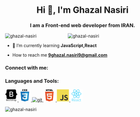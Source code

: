 <h1 align="center">Hi 👋, I'm Ghazal Nasiri</h1>
<h3 align="center">I am a Front-end web developer from IRAN.</h3>
<img align="right" width="300" src="https://velog.velcdn.com/images/boram_in/post/8ed377eb-70ed-468a-80d2-4ed667fa05ea/1222.gif" alt="ghazal-nasiri">
<p align="left"> <img src="https://komarev.com/ghpvc/?username=ghazal-nasiri&label=Profile%20views&color=0e75b6&style=flat" alt="ghazal-nasiri" /> </p>

- 🌱 I’m currently learning **JavaScript,React**

- How to reach me **9ghazal.nasiri9@gmail.com**

<h3 align="left">Connect with me:</h3>
<p align="left">
</p>

<h3 align="left">Languages and Tools:</h3>
<p align="left"> <a href="https://getbootstrap.com" target="_blank" rel="noreferrer"> <img src="https://raw.githubusercontent.com/devicons/devicon/master/icons/bootstrap/bootstrap-plain-wordmark.svg" alt="bootstrap" width="40" height="40"/> </a> <a href="https://www.w3schools.com/css/" target="_blank" rel="noreferrer"> <img src="https://raw.githubusercontent.com/devicons/devicon/master/icons/css3/css3-original-wordmark.svg" alt="css3" width="40" height="40"/> </a> <a href="https://git-scm.com/" target="_blank" rel="noreferrer"> <img src="https://www.vectorlogo.zone/logos/git-scm/git-scm-icon.svg" alt="git" width="40" height="40"/> </a> <a href="https://www.w3.org/html/" target="_blank" rel="noreferrer"> <img src="https://raw.githubusercontent.com/devicons/devicon/master/icons/html5/html5-original-wordmark.svg" alt="html5" width="40" height="40"/> </a> <a href="https://developer.mozilla.org/en-US/docs/Web/JavaScript" target="_blank" rel="noreferrer"> <img src="https://raw.githubusercontent.com/devicons/devicon/master/icons/javascript/javascript-original.svg" alt="javascript" width="40" height="40"/> </a> <a href="https://reactjs.org/" target="_blank" rel="noreferrer"> <img src="https://raw.githubusercontent.com/devicons/devicon/master/icons/react/react-original-wordmark.svg" alt="react" width="40" height="40"/> </a> </p>

<p><img align="left" src="https://github-readme-stats.vercel.app/api/top-langs?username=ghazal-nasiri&show_icons=true&locale=en&layout=compact" alt="ghazal-nasiri" /></p>




